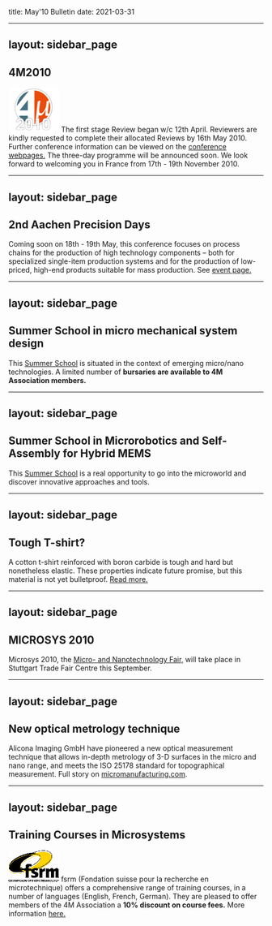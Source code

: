 title: May'10 Bulletin
date: 2021-03-31

<!--break-->
---
layout: sidebar_page
---

## 4M2010


![4M2010](/images/4m-logotight_web.png)
The first stage Review began w/c 12th April. Reviewers are kindly requested to complete their allocated Reviews by 16th May 2010. Further conference information can be viewed on the [conference webpages.](/conference/2010.html) The three-day programme will be announced soon. We look forward to welcoming you in France from 17th - 19th November 2010.  
  
---
layout: sidebar_page
---

## 2nd Aachen Precision Days

Coming soon on 18th - 19th May, this conference focuses on process chains for the production of high technology components – both for specialized single-item production systems and for the production of low-priced, high-end products suitable for mass production. See [event page.](/event/2nd-Aachen-Precision-Day.html) 
  
---
layout: sidebar_page
---

## Summer School in micro mechanical system design

This [Summer School](/event/Micro-mechanical-system-design-manufactur.html) is situated in the context of emerging micro/nano technologies. A limited number of **bursaries are available to 4M Association members.**
  
---
layout: sidebar_page
---

##  Summer School in Microrobotics and Self-Assembly for Hybrid MEMS

This [Summer School](/event/Summer-School-Microrobotics-and-Self-Assembly-Hybrid-MEM.html) is a real opportunity to go into the microworld and discover innovative approaches and tools.
 
---
layout: sidebar_page
---

## Tough T-shirt?

A cotton t-shirt reinforced with boron carbide is tough and hard but nonetheless elastic. These properties indicate future promise, but this material is not yet bulletproof.  [Read more.](/contents/Tough-Tee-shir.html)
  
---
layout: sidebar_page
---

## MICROSYS 2010

Microsys 2010, the [Micro- and Nanotechnology Fair,](/event/MICROSYS-201.html) will take place in Stuttgart Trade Fair Centre this September.   
  
---
layout: sidebar_page
---

## New optical metrology technique

Alicona Imaging GmbH have pioneered a new optical measurement technique that allows in-depth metrology of 3-D surfaces in the micro and nano range, and meets the ISO 25178 standard for topographical measurement. Full story on [micromanufacturing.com](http://www.micromanufacturing.com/showthread.php?t=646).
  

---
layout: sidebar_page
---

## Training Courses in Microsystems

![FSRM](/images/FSRM_LOGO_web.gif)
fsrm (Fondation suisse pour la recherche en microtechnique) offers a comprehensive range of training courses, in a number of languages (English, French, German). They are pleased to offer members of the 4M Association a <b>10% discount on course fees.</b> More information [here.](/contents/fsrm-training-course.html)